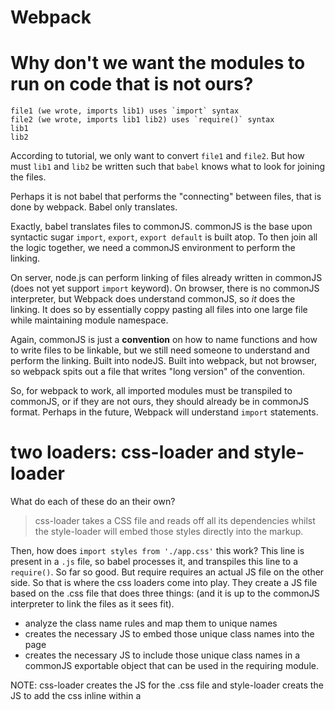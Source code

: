 # Webpack

# Why don't we want the modules to run on code that is not ours?

```
file1 (we wrote, imports lib1) uses `import` syntax
file2 (we wrote, imports lib1 lib2) uses `require()` syntax
lib1
lib2
```

According to tutorial, we only want to convert `file1` and `file2`. But how must `lib1` and `lib2` be written such that `babel` knows what to look for joining the files.

Perhaps it is not babel that performs the "connecting" between files, that is done by webpack. Babel only translates.

Exactly, babel translates files to commonJS. commonJS is the base upon syntactic sugar `import`, `export`, `export default` is built atop. To then join all the logic together, we need a commonJS environment to perform the linking.

On server, node.js can perform linking of files already written in commonJS (does not yet support `import` keyword). On browser, there is no commonJS  interpreter, but Webpack does understand commonJS, so *it* does the linking. It does so by essentially coppy pasting all files into one large file while maintaining module namespace.

Again, commonJS is just a **convention** on how to name functions and how to write files to be linkable, but we still need someone to understand and perform the linking. Built into nodeJS. Built into webpack,  but not browser, so webpack spits out a file that writes "long version" of the convention.

So, for webpack to work, all imported modules must be transpiled to commonJS, or if they are not ours, they should already be in commonJS format. Perhaps in the future, Webpack  will understand `import` statements.

# two loaders: css-loader and style-loader

What do each of these do an their own?

> css-loader takes a CSS file and reads off all its dependencies whilst the style-loader will embed those styles directly into the markup.

Then, how does `import styles from './app.css'` this work? This line is present in a `.js` file, so babel processes it, and transpiles this line to a `require()`. So far so good. But require requires an actual JS file on the other side. So that is where the css loaders come into play. They create a JS file based on the .css file that does three things: (and it is up to the commonJS interpreter to link the  files as it sees fit).

* analyze the class name rules and map them to unique names
* creates the necessary JS to embed those unique class names into the page
* creates the necessary JS to include those unique class names in a commonJS exportable object that can be used in the requiring module.

NOTE: css-loader creates the JS for the .css file and style-loader creats the JS to add the css inline within a <style> html tag.

I think the style loader goes one step further and makes the class names available as non-modified unique string names, or maybe its the other way around. who knows, let me inspect.

Note that so far we have not used the imported variable. We could as well just immported the css without creating the variable.

```sh
npm i -D extract-text-webpack-plugin
```

Can use this plugin to create separate, linkable (from html) css file.

```js
{
  test: /\.css/,
  loader: ExtractTextPlugin.extract('css'),
}

// and

plugins: [
  new ExtractTextPlugin('styles.css')
]
```

Does not inject a style tag with actual css, instead compiles all css into a single file. We will then need to link to it in the html.

```html
<link href="style.css" rel="stylesheet">
```

Up to this point, the css styles are still global. The only benefit using this approach is we make sure that the `.css` file is present and that the project won't build unless it exists.

And now, we start making the changes to make it modular.

CSS modules is only the system by which css can be processed within JS and attached to the browser, either by exporting into a separate .css file, injecting inline <style> tag, or even (not seen here) attach inline css to the elements themselves.

The thing is that we can play with the classes and insert elements in the .html file, but if we do this, and establish dependencies using JS import, but there is no connection b/w the tags in the html file and the classes we are playing with in JS. That  is, we are still uisng GLOBAL css (normal css). And the objective is to use modular css by essentially using global css with auto-generated crazy hashed random class names to give the illusion of local scoped css modules. But to do that, we must tie the generated class names to the html tags. So we must manage our html from within JS as well, which is when document.write() comes into play.

Which is why React is great, because it has ReactDOM.render() instead of using document.write(). But essentially both inject html into the DOM. So having the mechanism for html injection secured, we can then use the whole react framework. The whole framework is based on injecting HTML. great!

# loader is not same as loaders

`loader` prop only takes a single loader names as a string.

`loaders` (plural) prop takes any number of loaders as an array of strings.

# Static generator plugin

Requires a function

```js
function (locals, callback) {
  // locals represents the route we want rendered
  callback(err /*null*/, HTMLString)
}
```

Then inside here we use a few React functions to understand the routes being passed to us, and we channel, using react functions, the result of the route location interpretation into our router, and ask another react function to turn that into html.



# CSS Modules and React
